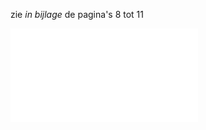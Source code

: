 zie *in bijlage* de pagina's 8 tot 11

![sigmaplan_gebieden_en_functie(1).pdf](.attachments.19892311/sigmaplan_gebieden_en_functie%281%29.pdf)

